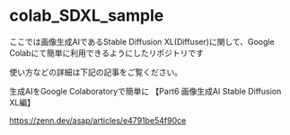 # colab_SDXL_sample

ここでは画像生成AIであるStable Diffusion XL(Diffuser)に関して、Google Colabにて簡単に利用できるようにしたリポジトリです　

使い方などの詳細は下記の記事をご覧ください。

生成AIをGoogle Colaboratoryで簡単に 【Part6 画像生成AI Stable Diffusion XL編】

https://zenn.dev/asap/articles/e4791be54f90ce
